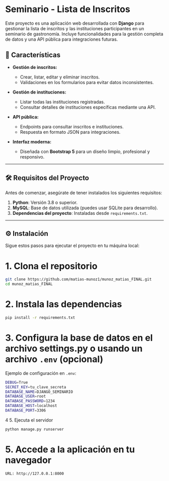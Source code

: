# Seminario - Lista de Inscritos

Este proyecto es una aplicación web desarrollada con **Django** para gestionar la lista de inscritos y las instituciones participantes en un seminario de gastronomía. Incluye funcionalidades para la gestión completa de datos y una API pública para integraciones futuras.

## 🚀 Características

- **Gestión de inscritos:**
  - Crear, listar, editar y eliminar inscritos.
  - Validaciones en los formularios para evitar datos inconsistentes.
  
- **Gestión de instituciones:**
  - Listar todas las instituciones registradas.
  - Consultar detalles de instituciones específicas mediante una API.

- **API pública:**
  - Endpoints para consultar inscritos e instituciones.
  - Respuesta en formato JSON para integraciones.

- **Interfaz moderna:**
  - Diseñada con **Bootstrap 5** para un diseño limpio, profesional y responsivo.

---

## 🛠️ Requisitos del Proyecto

Antes de comenzar, asegúrate de tener instalados los siguientes requisitos:

1. **Python**: Versión 3.8 o superior.
2. **MySQL**: Base de datos utilizada (puedes usar SQLite para desarrollo).
3. **Dependencias del proyecto**: Instaladas desde `requirements.txt`.

---

## ⚙️ Instalación

Sigue estos pasos para ejecutar el proyecto en tu máquina local:

# 1. Clona el repositorio
```bash
git clone https://github.com/matias-munoz1/munoz_matias_FINAL.git
cd munoz_matias_FINAL
```

# 2. Instala las dependencias
```bash
pip install -r requirements.txt
```

# 3. Configura la base de datos en el archivo settings.py o usando un archivo `.env` (opcional)

Ejemplo de configuración en `.env`:

```bash
DEBUG=True
SECRET_KEY=tu_clave_secreta
DATABASE_NAME=DJANGO_SEMINARIO
DATABASE_USER=root
DATABASE_PASSWORD=1234
DATABASE_HOST=localhost
DATABASE_PORT=3306
```

4 5. Ejecuta el servidor
```bash
python manage.py runserver
```

# 5. Accede a la aplicación en tu navegador
```bash
URL: http://127.0.0.1:8000
```

